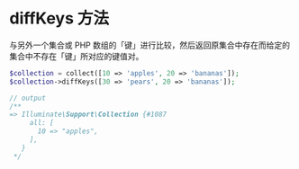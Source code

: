 # diffKeys 方法

与另外一个集合或 PHP 数组的「键」进行比较，然后返回原集合中存在而给定的集合中不存在「键」所对应的键值对。

```php
$collection = collect([10 => 'apples', 20 => 'bananas']);
$collection->diffKeys([30 => 'pears', 20 => 'bananas']);

// output
/**
=> Illuminate\Support\Collection {#1087
     all: [
       10 => "apples",
     ],
   }
 */
```
